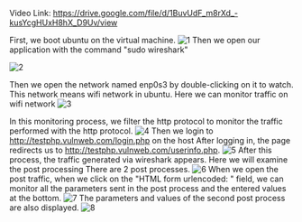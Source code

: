 Video Link: https://drive.google.com/file/d/1BuvUdF_m8rXd_-kusYcgHUxH8hX_D9Uv/view

First, we boot ubuntu on the virtual machine.
![1](https://user-images.githubusercontent.com/78695812/122207944-612cfd80-ceab-11eb-8a56-f05d9c76bc0c.jpg)
Then we open our application with the command "sudo wireshark"

![2](https://user-images.githubusercontent.com/78695812/122207950-61c59400-ceab-11eb-846b-5a1f00764bf3.jpg)

Then we open the network named enp0s3 by double-clicking on it to watch. This network means wifi network in ubuntu. Here we can monitor traffic on wifi network
![3](https://user-images.githubusercontent.com/78695812/122207951-625e2a80-ceab-11eb-928f-1cb352291794.jpg)

In this monitoring process, we filter the http protocol to monitor the traffic performed with the http protocol.
![4](https://user-images.githubusercontent.com/78695812/122207952-625e2a80-ceab-11eb-94f2-248add0b3622.jpg)
Then we login to http://testphp.vulnweb.com/login.php on the host After logging in, the page redirects us to http://testphp.vulnweb.com/userinfo.php.
![5](https://user-images.githubusercontent.com/78695812/122207955-625e2a80-ceab-11eb-83ce-22c5541e7042.jpg)
After this process, the traffic generated via wireshark appears.
Here we will examine the post processing
There are 2 post processes.
![6](https://user-images.githubusercontent.com/78695812/122207957-62f6c100-ceab-11eb-870d-1c9c66c2a24e.jpg)
When we open the post traffic, when we click on the "HTML form urlencoded: " field, we can monitor all the parameters sent in the post process and the entered values at the bottom.
![7](https://user-images.githubusercontent.com/78695812/122207959-62f6c100-ceab-11eb-90de-b6a51682522f.jpg)
The parameters and values of the second post process are also displayed.
![8](https://user-images.githubusercontent.com/78695812/122207961-638f5780-ceab-11eb-8a6e-6ac6741ae722.jpg)
